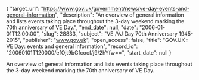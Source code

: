 {
  "target_url": "https://www.gov.uk/government/news/ve-day-events-and-general-information", 
  "description": "An overview of general information and lists events taking place throughout the 3-day weekend marking the 70th anniversary of VE Day.", 
  "end_date": null, 
  "date": "2006-01-01T12:00:00", 
  "slug": 28833, 
  "subject": "VE /VJ Day 70th Anniversary 1945-2015", 
  "publisher": "www.gov.uk", 
  "open_access": false, 
  "title": "GOV.UK : VE Day: events and general information", 
  "record_id": "20060101T120000/efOjt9bGfcocf/j9/2hYfw==", 
  "start_date": null
}

An overview of general information and lists events taking place throughout the 3-day weekend marking the 70th anniversary of VE Day.